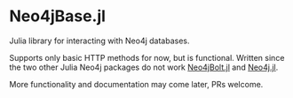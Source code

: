 # Neo4jBase.jl

Julia library for interacting with Neo4j databases.

Supports only basic HTTP methods for now, but is functional. Written since the two other Julia Neo4j packages do not work [Neo4jBolt.jl](https://github.com/virtualgraham/Neo4jBolt.jl/issues) and [Neo4j.jl](https://github.com/glesica/Neo4j.jl).

More functionality and documentation may come later, PRs welcome.
